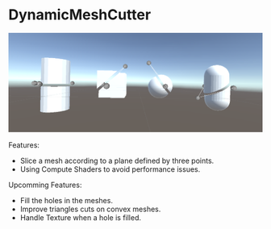 # DynamicMeshCutter

![Cut Meshes](ScreenshotsAndVideos/MeshCut.png)

Features: 
- Slice a mesh according to a plane defined by three points.
- Using Compute Shaders to avoid performance issues.

Upcomming Features: 
- Fill the holes in the meshes.
- Improve triangles cuts on convex meshes.
- Handle Texture when a hole is filled.
